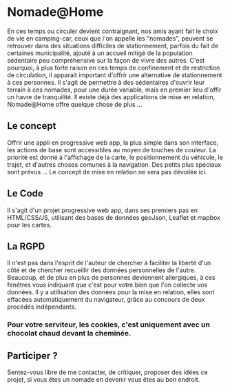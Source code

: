 # Nomade@Home
En ces temps ou circuler devient contraignant, nos amis ayant fait le choix de vie en camping-car, ceux que l'on appelle les "nomades", peuvent se retrouver dans des situations difficiles de stationnement, parfois du fait de certaines municipalité, ajouté à un accueil mitigé de la population sédentaire peu compréhensive sur la façon de vivre des autres.
C'est pourquoi, à plus forte raison en ces temps de confinement et de restriction de circulation, il apparait important d'offrir une alternative de stationnement à ces personnes.
Il s'agit de permettre à des sédentaires d'ouvrir leur terrain à ces nomades, pour une durée variable, mais en premier lieu d'offir un havre de tranquilité.
Il existe déjà des applications de mise en relation, Nomade@Home offre quelque chose de plus ...

## Le concept
Offrir une appli en progressive web app, la plus simple dans son interface, les actions de base sont accessibles au moyen de touches de couleur.
La priorité est donné à l'affichage de la carte, le positionnement du véhicule, le trajet, et d'autres choses comunes à la navigation.
Des petits plus spéciaux sont prévus ...
Le concept de mise en relation ne sera pas dévoilée ici.

## Le Code
Il s'agit d'un projet progressive web app, dans ses premiers pas en HTML/CSS/JS, utilisant des bases de données geoJson, Leaflet et mapbox pour les cartes.

## La RGPD
Il n'est pas dans l'esprit de l'auteur de chercher à faciliter la liberté d'un côté et de chercher recueillir des données personnelles de l'autre.
Beaucoup, et de plus en plus de personnes deviennent allergiques, à ces fenêtres vous indiquant que c'est pour votre bien que l'on collecte vos données.
Il y a utilisation des données pour la mise en relation, elles sont effacées automatiquement du navigateur, grâce au concours de deux procédés indépendants.

### Pour votre serviteur, les cookies, c'est uniquement avec un chocolat chaud devant la cheminée.

## Participer ?
Sentez-vous libre de me contacter, de critiquer, proposer des idées ce projet, si vous êtes un nomade en devenir vous êtes au bon endroit.



